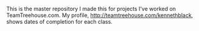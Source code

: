 This is the master repository I made this for projects I've worked on
TeamTreehouse.com. My profile, http://teamtreehouse.com/kennethblack, 
shows dates of completion for each class.
